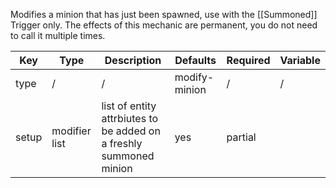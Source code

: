 Modifies a minion that has just been spawned, use with the [[Summoned]] Trigger only. The effects of this mechanic are permanent, you do not need to call it multiple times.

| Key | Type | Description | Defaults | Required | Variable |
|-|-|-|-|-|-|
| type | / | / | modify-minion | / | / |
| setup | modifier list | list of entity attrbiutes to be added on a freshly summoned minion | yes | partial |